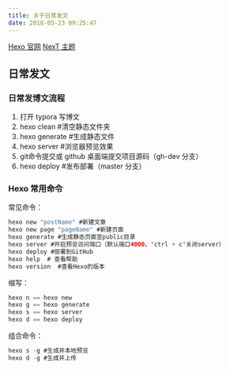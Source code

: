 ```yaml
---
title: 关于日常发文
date: 2018-05-23 09:25:47
---
```


[Hexo 官网](https://hexo.io/zh-cn/)
[NexT 主题](http://theme-next.iissnan.com/)

## 日常发文

### 日常发博文流程
1. 打开 typora 写博文
2. hexo clean #清空静态文件夹
3. hexo generate #生成静态文件
4. hexo server #浏览器预览效果
5. git命令提交或 github 桌面端提交项目源码（gh-dev 分支）
6. hexo deploy #发布部署（master 分支）

### Hexo 常用命令
常见命令：

```swift
hexo new "postName" #新建文章
hexo new page "pageName" #新建页面
hexo generate #生成静态页面至public目录
hexo server #开启预览访问端口（默认端口4000，'ctrl + c'关闭server）
hexo deploy #部署到GitHub
hexo help  # 查看帮助
hexo version  #查看Hexo的版本
```

缩写：

```swift
hexo n == hexo new
hexo g == hexo generate
hexo s == hexo server
hexo d == hexo deploy
```
组合命令：

```swift
hexo s -g #生成并本地预览
hexo d -g #生成并上传
```